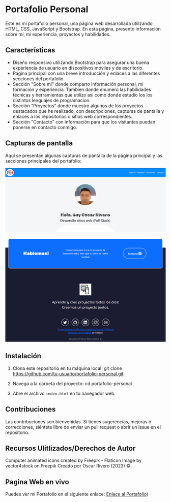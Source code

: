 # Portafolio Personal

Este es mi portafolio personal, una página web desarrollada utilizando HTML, CSS, JavaScript y Bootstrap. En esta página, presento información sobre mí, mi experiencia, proyectos y habilidades.

## Características

- Diseño responsivo utilizando Bootstrap para asegurar una buena experiencia de usuario en dispositivos móviles y de escritorio.
- Página principal con una breve introducción y enlaces a las diferentes secciones del portafolio.
- Sección "Sobre mí" donde comparto información personal, mi formación y experiencia. Tambien donde enumero las habilidades técnicas y herramientas que utilizo asi como donde estudio los los distintos lenguajes de programacion.
- Sección "Proyectos" donde muestro algunos de los proyectos destacados que he realizado, con descripciones, capturas de pantalla y enlaces a los repositorios o sitios web       correspondientes.
- Sección "Contacto" con información para que los visitantes puedan ponerse en contacto conmigo.

## Capturas de pantalla

Aquí se presentan algunas capturas de pantalla de la página principal y las secciones principales del portafolio:

![Página principal](Imagenes/Img1.png)

![Sección "Contactos"](Imagenes/Img2.png)

## Instalación

1. Clona este repositorio en tu máquina local: git clone https://github.com/tu-usuario/portafolio-personal.git

2. Navega a la carpeta del proyecto: cd portafolio-personal

3. Abre el archivo `index.html` en tu navegador web.

## Contribuciones

Las contribuciones son bienvenidas. Si tienes sugerencias, mejoras o correcciones, siéntete libre de enviar un pull request o abrir un issue en el repositorio.

## Recursos Ulitlizados/Derechos de Autor

Computer animated icons created by Freepik - Flaticon
Image by vector4stock on Freepik
Creado por Oscar Rivero (2023) ©

## Pagina Web en vivo

Puedes ver mi Portafolio en el siguiente enlace: [Enlace al Portafolio](https://orivero83.github.io/Portafolio_Personal/))
